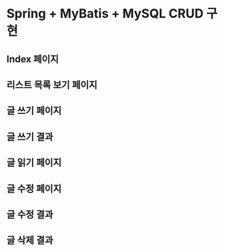 # Spring + MyBatis + MySQL CRUD 구현

## Index 페이지

## 리스트 목록 보기 페이지

## 글 쓰기 페이지

## 글 쓰기 결과

## 글 읽기 페이지

## 글 수정 페이지

## 글 수정 결과

## 글 삭제 결과
